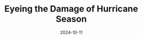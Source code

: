 ---
title: "Eyeing the Damage of Hurricane Season"
collection: talks
type: "Press"
category: 'press'
permalink:
talk_url: 'https://engineering.tamu.edu/news/2024/10/eyeing-the-damage-of-hurricane-season.html'
venue: "Texas A&M Engineering News"
date: 2024-10-11
location: ""
---